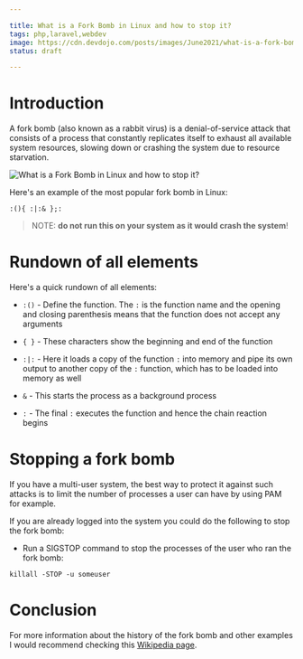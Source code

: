 ```yaml
---

title: What is a Fork Bomb in Linux and how to stop it?
tags: php,laravel,webdev
image: https://cdn.devdojo.com/posts/images/June2021/what-is-a-fork-bomb-in-linux-and-how-to-stop-it1.jpg
status: draft

---
```


# Introduction

A fork bomb (also known as a rabbit virus) is a denial-of-service attack that consists of a process that constantly replicates itself to exhaust all available system resources, slowing down or crashing the system due to resource starvation.

![What is a Fork Bomb in Linux and how to stop it?](https://imgur.com/wGtKsWk.png)

Here's an example of the most popular fork bomb in Linux:

```
:(){ :|:& };:
```

> NOTE: **do not run this on your system as it would crash the system**!

# Rundown of all elements

Here's a quick rundown of all elements:

* `:()` - Define the function. The `:` is the function name and the opening and closing parenthesis means that the function does not accept any arguments

* `{ }` - These characters show the beginning and end of the function

* `:|:` - Here it loads a copy of the function `:` into memory and pipe its own  output to another copy of the `:` function, which has to be loaded into memory as well

* `&` - This starts the process as a background process

* `:` - The final `:` executes the function and hence the chain reaction begins

# Stopping a fork bomb 

If you have a multi-user system, the best way to protect it against such attacks is to limit the number of processes a user can have by using PAM for example.

If you are already logged into the system you could do the following to stop the fork bomb:

* Run a SIGSTOP command to stop the processes of the user who ran the fork bomb: 

```
killall -STOP -u someuser
```

# Conclusion

For more information about the history of the fork bomb and other examples I would recommend checking this [Wikipedia page](https://en.wikipedia.org/wiki/Fork_bomb).